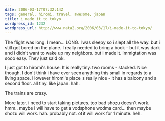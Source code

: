```yaml
---
date: 2006-03-17T07:32:14Z
tags: general, hiromi, travel, awesome, japan
title: i made it to tokyo
wordpress_id: 1232
wordpress_url: http://www.nata2.org/2006/03/17/i-made-it-to-tokyo/
---
```


The flight was long. I mean... LONG. I was sleepy so i slept all the way. but i still got bored on the plane. I really needed to bring a book - but it was dark and i didn't want to wake up my neighbors. but i made it. Immigtation was sooo easy. They just said ok.

I just got to hiromi's house. It is really tiny. two rooms - stacked. Nice though. I don't think i have ever seen anything this small in regards to a living space. However hiromi's place is really nice - it has a balcony and a second floor. all tiny. like japan. hah.

The trains are crazy.

More later. i need to start taking pictures. too bad shozu doesn't work. hmm.. maybe i will have to get a vodaphone wcdma card... then maybe shozu will work. hah. probably not. ot it will work for 1 minute. heh.
